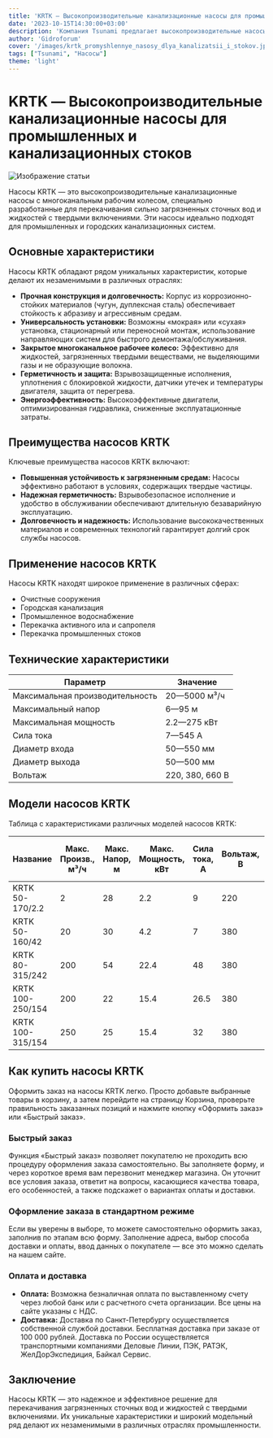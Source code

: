 ```yaml
---
title: 'KRTK — Высокопроизводительные канализационные насосы для промышленных и канализационных стоков'
date: '2023-10-15T14:30:00+03:00'
description: 'Компания Tsunami предлагает высокопроизводительные насосы KRTK для перекачивания загрязненных сточных вод и жидкостей с твердыми включениями.'
author: 'Gidroforum'
cover: '/images/krtk_promyshlennye_nasosy_dlya_kanalizatsii_i_stokov.jpg'
tags: ["Tsunami", "Насосы"]
theme: 'light'
---
```


# KRTK — Высокопроизводительные канализационные насосы для промышленных и канализационных стоков

![Изображение статьи](/images/krtk_promyshlennye_nasosy_dlya_kanalizatsii_i_stokov.jpg)

Насосы KRTK — это высокопроизводительные канализационные насосы с многоканальным рабочим колесом, специально разработанные для перекачивания сильно загрязненных сточных вод и жидкостей с твердыми включениями. Эти насосы идеально подходят для промышленных и городских канализационных систем.

## Основные характеристики

Насосы KRTK обладают рядом уникальных характеристик, которые делают их незаменимыми в различных отраслях:

- **Прочная конструкция и долговечность:** Корпус из коррозионно-стойких материалов (чугун, дуплексная сталь) обеспечивает стойкость к абразиву и агрессивным средам.
- **Универсальность установки:** Возможны «мокрая» или «сухая» установка, стационарный или переносной монтаж, использование направляющих систем для быстрого демонтажа/обслуживания.
- **Закрытое многоканальное рабочее колесо:** Эффективно для жидкостей, загрязненных твердыми веществами, не выделяющими газы и не образующие волокна.
- **Герметичность и защита:** Взрывозащищенные исполнения, уплотнения с блокировкой жидкости, датчики утечек и температуры двигателя, защита от перегрева.
- **Энергоэффективность:** Высокоэффективные двигатели, оптимизированная гидравлика, сниженные эксплуатационные затраты.

## Преимущества насосов KRTK

Ключевые преимущества насосов KRTK включают:

- **Повышенная устойчивость к загрязненным средам:** Насосы эффективно работают в условиях, содержащих твердые частицы.
- **Надежная герметичность:** Взрывобезопасное исполнение и удобство в обслуживании обеспечивают длительную безаварийную эксплуатацию.
- **Долговечность и надежность:** Использование высококачественных материалов и современных технологий гарантирует долгий срок службы насосов.

## Применение насосов KRTK

Насосы KRTK находят широкое применение в различных сферах:

- Очистные сооружения
- Городская канализация
- Промышленное водоснабжение
- Перекачка активного ила и сапропеля
- Перекачка промышленных стоков

## Технические характеристики

| Параметр                      | Значение                                    |
|--------------------------------|--------------------------------------------|
| Максимальная производительность  | 20—5000 м³/ч                               |
| Максимальный напор            | 6—95 м                                      |
| Максимальная мощность         | 2.2—275 кВт                                 |
| Сила тока                      | 7—545 А                                     |
| Диаметр входа                  | 50—550 мм                                   |
| Диаметр выхода                 | 50—500 мм                                   |
| Вольтаж                         | 220, 380, 660 В                             |

## Модели насосов KRTK

Таблица с характеристиками различных моделей насосов KRTK:

| Название              | Макс. Произв., м³/ч | Макс. Напор, м | Макс. Мощность, кВт | Сила тока, А | Вольтаж, В | Скорость, об/мин | Вход. ∅, мм | Вых. ∅, мм | Раб. кол., мм | Гидр. давл., бар | Мин. уровень жидкости, мм | Полюсов | Вес, кг |
|------------------------|----------------------|-----------------|----------------------|---------------|-----------|------------------|-----------|-----------|-------------|----------------|------------------------|----------|-------|
| KRTK 50-170/2.2        | 2                    | 28              | 2.2                  | 9             | 220       | 2900            | 130       | 50        | 170         | 6               | 170                      | 2        | 50    |
| KRTK 50-160/42         | 20                   | 30              | 4.2                  | 7             | 380       | 2900            | 50        | 50        | 150         | 6               | 230                      | 2        | 60    |
| KRTK 80-315/242        | 200                  | 54              | 22.4                | 48            | 380       | 2900            | 80        | 80        | 210         | 6               | 300                      | 2        | 250   |
| KRTK 100-250/154       | 200                  | 22              | 15.4                | 26.5          | 380       | 1450            | 100       | 100       | 256         | 6               | 365                      | 4        | 235   |
| KRTK 100-315/154       | 250                  | 25              | 15.4                | 32            | 380       | 1450            | 100       | 100       | 270         | 6               | 420                      | 4        | 275   |

## Как купить насосы KRTK

Оформить заказ на насосы KRTK легко. Просто добавьте выбранные товары в корзину, а затем перейдите на страницу Корзина, проверьте правильность заказанных позиций и нажмите кнопку «Оформить заказ» или «Быстрый заказ».

### Быстрый заказ

Функция «Быстрый заказ» позволяет покупателю не проходить всю процедуру оформления заказа самостоятельно. Вы заполняете форму, и через короткое время вам перезвонит менеджер магазина. Он уточнит все условия заказа, ответит на вопросы, касающиеся качества товара, его особенностей, а также подскажет о вариантах оплаты и доставки.

### Оформление заказа в стандартном режиме

Если вы уверены в выборе, то можете самостоятельно оформить заказ, заполнив по этапам всю форму. Заполнение адреса, выбор способа доставки и оплаты, ввод данных о покупателе — все это можно сделать на нашем сайте.

### Оплата и доставка

- **Оплата:** Возможна безналичная оплата по выставленному счету через любой банк или с расчетного счета организации. Все цены на сайте указаны с НДС.
- **Доставка:** Доставка по Санкт-Петербургу осуществляется собственной службой доставки. Бесплатная доставка при заказе от 100 000 рублей. Доставка по России осуществляется транспортными компаниями Деловые Линии, ПЭК, РАТЭК, ЖелДорЭкспедиция, Байкал Сервис.

## Заключение

Насосы KRTK — это надежное и эффективное решение для перекачивания загрязненных сточных вод и жидкостей с твердыми включениями. Их уникальные характеристики и широкий модельный ряд делают их незаменимыми в различных отраслях промышленности.